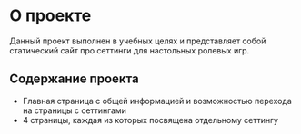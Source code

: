 # О проекте
Данный проект выполнен в учебных целях и представляет собой статический сайт про сеттинги для настольных ролевых игр.
## Содержание проекта
- Главная страница с общей информацией и возможностью перехода на страницы с сеттингами
- 4 страницы, каждая из которых посвящена отдельному сеттингу
